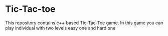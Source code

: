 # Tic-Tac-toe
This repository contains c++ based Tic-Tac-Toe game.
In this game you can play individual with two levels easy one and hard one 
